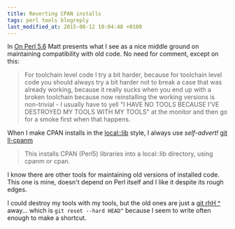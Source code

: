 ```yaml
---
title: Reverting CPAN installs
tags: perl tools blogreply
last_modified_at: 2015-08-12 10:04:48 +0100
---
```


In [On Perl 5.6](http://shadow.cat/blog/matt-s-trout/on-perl-five-six/) Matt presents what I see as a nice middle ground on maintaining compatibility with old code.  No need for comment, except on this:

> For toolchain level code I try a bit harder, because for toolchain level code you should always try a bit harder not to break a case that was already working, because it really sucks when you end up with a broken toolchain because now reinstalling the working versions is non-trivial - I usually have to yell "I HAVE NO TOOLS BECAUSE I'VE DESTROYED MY TOOLS WITH MY TOOLS" at the monitor and then go for a smoke first when that happens.

When I make CPAN installs in the [local::lib](https://metacpan.org/pod/local::lib) style, I always use *self-advert!* [git ll-cpanm](https://github.com/mcast/git-yacontrib/blob/master/bin/git-ll-cpanm)

> This installs CPAN (Perl5) libraries into a local::lib directory, using cpanm or cpan.

I know there are other tools for maintaining old versions of installed code.  This one is mine, doesn't depend on Perl itself and I like it despite its rough edges.

I could destroy my tools with my tools, but the old ones are just a [git rhH ^](https://github.com/mcast/git-yacontrib/blob/master/bin/git-rhH) away...  which is `git reset --hard HEAD^` because I seem to write often enough to make a shortcut.

